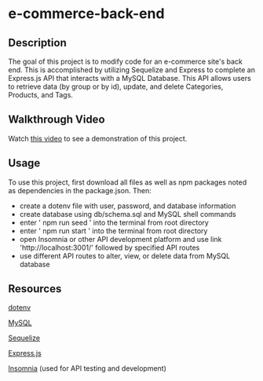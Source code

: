 # e-commerce-back-end

## Description
The goal of this project is to modify code for an e-commerce site's back end. This is accomplished by utilizing Sequelize and Express to complete an Express.js API that interacts with a MySQL Database. This API allows users to retrieve data (by group or by id), update, and delete Categories, Products, and Tags.
## Walkthrough Video
Watch [this video](https://drive.google.com/file/d/1zV1wLt-IKUNQfoIcszpFoea_EN9fogP4/view) to see a demonstration of this project.

## Usage
To use this project, first download all files as well as npm packages noted as dependencies in the package.json. Then:
- create a dotenv file with user, password, and database information
- create database using db/schema.sql and MySQL shell commands
- enter ' npm run seed ' into the terminal from root directory
- enter ' npm run start ' into the terminal from root directory
- open Insomnia or other API development platform and use link 'http://localhost:3001/' followed by specified API routes
- use different API routes to alter, view, or delete data from MySQL database
## Resources
[dotenv](https://www.npmjs.com/package/dotenv)

[MySQL](https://www.npmjs.com/package/mysql2https://www.npmjs.com/package/mysql2)

[Sequelize](https://sequelize.org/)

[Express.js](https://expressjs.com/en/5x/api.html)

[Insomnia](https://insomnia.rest/) (used for API testing and development)